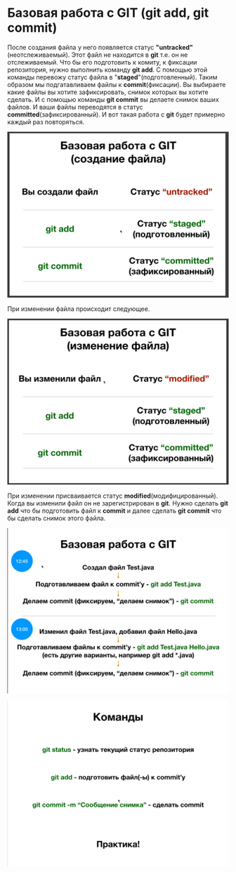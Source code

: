 # Базовая работа с GIT (git add, git commit)

После создания файла у него появляется статус **"untracked"**(неотслеживаемый). Этот файл не находится в **git** т.е. он не отслеживаемый. Что бы его подготовить к комиту, к фиксации репозитория, нужно выполнить команду **git add**. С помощью этой команды перевожу статус файла в "**staged**"(подготовленный). Таким образом мы подгатавливаем файлы к **commit**(фиксации). Вы выбираете какие файлы вы хотите зафиксировать, снимок которых вы хотите сделать. И с помощью команды **git commit** вы делаете снимок ваших файлов. И ваши файлы переводятся в статус **committed**(зафиксированный). И вот такая работа с **git** будет примерно каждый раз повторяться.

![](img/002.png)

При изменении файла происходит следующее.

![](img/003.png)

При изменении присваивается статус **modified**(модифицированный). Когда вы изменили файл он не зарегистрирован в **git**. Нужно сделать **git add** что бы подготовить файл к **commit** и далее сделать **git commit** что бы сделать снимок этого файла.

![](img/004.png)

![](img/005.png)


